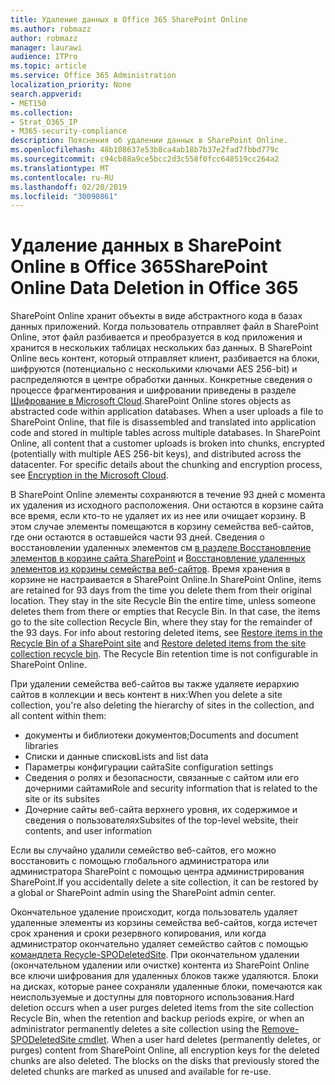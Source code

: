 ```yaml
---
title: Удаление данных в Office 365 SharePoint Online
ms.author: robmazz
author: robmazz
manager: laurawi
audience: ITPro
ms.topic: article
ms.service: Office 365 Administration
localization_priority: None
search.appverid:
- MET150
ms.collection:
- Strat_O365_IP
- M365-security-compliance
description: Пояснения об удалении данных в SharePoint Online.
ms.openlocfilehash: 48b108637e53b8ca4ab18b7b37e2fad7fbbd779c
ms.sourcegitcommit: c94cb88a9ce5bcc2d3c558f0fcc648519cc264a2
ms.translationtype: MT
ms.contentlocale: ru-RU
ms.lasthandoff: 02/20/2019
ms.locfileid: "30090861"
---
```

# <a name="sharepoint-online-data-deletion-in-office-365"></a><span data-ttu-id="e54cb-103">Удаление данных в SharePoint Online в Office 365</span><span class="sxs-lookup"><span data-stu-id="e54cb-103">SharePoint Online Data Deletion in Office 365</span></span>

<span data-ttu-id="e54cb-p101">SharePoint Online хранит объекты в виде абстрактного кода в базах данных приложений. Когда пользователь отправляет файл в SharePoint Online, этот файл разбивается и преобразуется в код приложения и хранится в нескольких таблицах нескольких баз данных. В SharePoint Online весь контент, который отправляет клиент, разбивается на блоки, шифруются (потенциально с несколькими ключами AES 256-bit) и распределяются в центре обработки данных. Конкретные сведения о процессе фрагментирования и шифровании приведены в разделе [Шифрование в Microsoft Cloud](office-365-encryption-in-the-microsoft-cloud-overview.md).</span><span class="sxs-lookup"><span data-stu-id="e54cb-p101">SharePoint Online stores objects as abstracted code within application databases. When a user uploads a file to SharePoint Online, that file is disassembled and translated into application code and stored in multiple tables across multiple databases. In SharePoint Online, all content that a customer uploads is broken into chunks, encrypted (potentially with multiple AES 256-bit keys), and distributed across the datacenter. For specific details about the chunking and encryption process, see [Encryption in the Microsoft Cloud](office-365-encryption-in-the-microsoft-cloud-overview.md).</span></span> 

<span data-ttu-id="e54cb-p102">В SharePoint Online элементы сохраняются в течение 93 дней с момента их удаления из исходного расположения. Они остаются в корзине сайта все время, если кто-то не удаляет их из нее или очищает корзину. В этом случае элементы помещаются в корзину семейства веб-сайтов, где они остаются в оставшейся части 93 дней. Сведения о восстановлении удаленных элементов см [в разделе Восстановление элементов в корзине сайта SharePoint](https://support.office.com/en-us/article/6df466b6-55f2-4898-8d6e-c0dff851a0be#ID0EAADAAA=Online
) и [Восстановление удаленных элементов из корзины семейства веб-сайтов](https://support.office.com/article/5fa924ee-16d7-487b-9a0a-021b9062d14b). Время хранения в корзине не настраивается в SharePoint Online.</span><span class="sxs-lookup"><span data-stu-id="e54cb-p102">In SharePoint Online, items are retained for 93 days from the time you delete them from their original location. They stay in the site Recycle Bin the entire time, unless someone deletes them from there or empties that Recycle Bin. In that case, the items go to the site collection Recycle Bin, where they stay for the remainder of the 93 days. For info about restoring deleted items, see [Restore items in the Recycle Bin of a SharePoint site](https://support.office.com/en-us/article/6df466b6-55f2-4898-8d6e-c0dff851a0be#ID0EAADAAA=Online
) and [Restore deleted items from the site collection recycle bin](https://support.office.com/article/5fa924ee-16d7-487b-9a0a-021b9062d14b). The Recycle Bin retention time is not configurable in SharePoint Online.</span></span>

<span data-ttu-id="e54cb-113">При удалении семейства веб-сайтов вы также удаляете иерархию сайтов в коллекции и весь контент в них:</span><span class="sxs-lookup"><span data-stu-id="e54cb-113">When you delete a site collection, you're also deleting the hierarchy of sites in the collection, and all content within them:</span></span>
- <span data-ttu-id="e54cb-114">документы и библиотеки документов;</span><span class="sxs-lookup"><span data-stu-id="e54cb-114">Documents and document libraries</span></span>
- <span data-ttu-id="e54cb-115">Списки и данные списков</span><span class="sxs-lookup"><span data-stu-id="e54cb-115">Lists and list data</span></span>
- <span data-ttu-id="e54cb-116">Параметры конфигурации сайта</span><span class="sxs-lookup"><span data-stu-id="e54cb-116">Site configuration settings</span></span>
- <span data-ttu-id="e54cb-117">Сведения о ролях и безопасности, связанные с сайтом или его дочерними сайтами</span><span class="sxs-lookup"><span data-stu-id="e54cb-117">Role and security information that is related to the site or its subsites</span></span>
- <span data-ttu-id="e54cb-118">Дочерние сайты веб-сайта верхнего уровня, их содержимое и сведения о пользователях</span><span class="sxs-lookup"><span data-stu-id="e54cb-118">Subsites of the top-level website, their contents, and user information</span></span>

<span data-ttu-id="e54cb-119">Если вы случайно удалили семейство веб-сайтов, его можно восстановить с помощью глобального администратора или администратора SharePoint с помощью центра администрирования SharePoint.</span><span class="sxs-lookup"><span data-stu-id="e54cb-119">If you accidentally delete a site collection, it can be restored by a global or SharePoint admin using the SharePoint admin center.</span></span> 

<span data-ttu-id="e54cb-p103">Окончательное удаление происходит, когда пользователь удаляет удаленные элементы из корзины семейства веб-сайтов, когда истечет срок хранения и сроки резервного копирования, или когда администратор окончательно удаляет семейство сайтов с помощью [командлета Recycle-SPODeletedSite](/powershell/module/sharepoint-online/Remove-SPODeletedSite?view=sharepoint-ps). При окончательном удалении (окончательном удалении или очистке) контента из SharePoint Online все ключи шифрования для удаленных блоков также удаляются. Блоки на дисках, которые ранее сохраняли удаленные блоки, помечаются как неиспользуемые и доступны для повторного использования.</span><span class="sxs-lookup"><span data-stu-id="e54cb-p103">Hard deletion occurs when a user purges deleted items from the site collection Recycle Bin, when the retention and backup periods expire, or when an administrator permanently deletes a site collection using the [Remove-SPODeletedSite cmdlet](/powershell/module/sharepoint-online/Remove-SPODeletedSite?view=sharepoint-ps). When a user hard deletes (permanently deletes, or purges) content from SharePoint Online, all encryption keys for the deleted chunks are also deleted. The blocks on the disks that previously stored the deleted chunks are marked as unused and available for re-use.</span></span>
